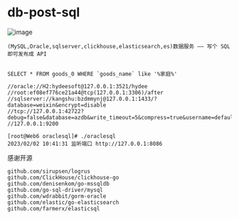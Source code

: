 # db-post-sql
![image](https://user-images.githubusercontent.com/29120060/217162439-9548ad0a-1861-4817-a9b9-254e353766c5.png)

    (MySQL,Oracle,sqlserver,clickhouse,elasticsearch,es)数据服务 —— 写个 SQL 即可发布成 API


    SELECT * FROM goods_0 WHERE `goods_name` like '%家庭%'


```
//oracle://H2:hydeesoft@127.0.0.1:3521/hydee 
//root:ef08ef776ce21a44@tcp(127.0.0.1:3306)/after
//sqlserver://kangshu:bzdmmynj@127.0.0.1:1433/?database=weixin&encrypt=disable
//tcp://127.0.0.1:42722?debug=false&database=azdb&write_timeout=5&compress=true&username=default&password=xieyuhua
//127.0.0.1:9200

[root@Web6 oraclesql]# ./oraclesql 
2023/02/02 10:41:31 监听端口 http://127.0.0.1:8086
```



感谢开源

```
github.com/sirupsen/logrus
github.com/ClickHouse/clickhouse-go
github.com/denisenkom/go-mssqldb
github.com/go-sql-driver/mysql
github.com/wdrabbit/gorm-oracle
github.com/elastic/go-elasticsearch
github.com/farmerx/elasticsql
```